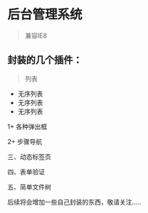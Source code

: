 # 后台管理系统

 > 兼容IE8

## 封装的几个插件：


>列表
+ 无序列表
+ 无序列表
+ 无序列表


1+ 各种弹出框

2+ 步骤导航

三、动态标签页

四、表单验证

五、简单文件树


后续将会增加一些自己封装的东西，敬请关注.....
